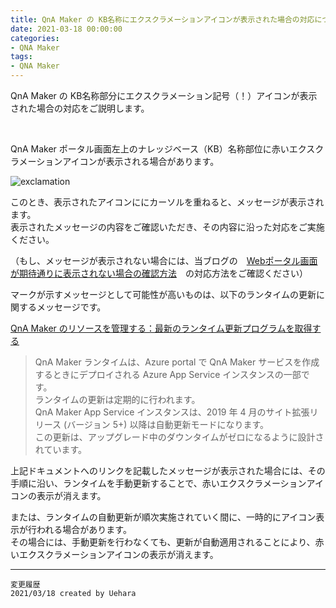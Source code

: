 ```yaml
---
title: QnA Maker の KB名称にエクスクラメーションアイコンが表示された場合の対応について
date: 2021-03-18 00:00:00
categories:
- QNA Maker
tags:
- QNA Maker
---
```

QnA Maker の KB名称部分にエクスクラメーション記号（！）アイコンが表示された場合の対応をご説明します。  
<!-- more -->
<br>

QnA Maker ポータル画面左上のナレッジベース（KB）名称部位に赤いエクスクラメーションアイコンが表示される場合があります。

![exclamation](https://jpaiblog.github.io/images/exclamation-displayed-on-kbname/exclamationicon.jpg "exclamation") 

このとき、表示されたアイコンににカーソルを重ねると、メッセージが表示されます。  
表示されたメッセージの内容をご確認いただき、その内容に沿った対応をご実施ください。

（もし、メッセージが表示されない場合には、当ブログの　[Webポータル画面が期待通りに表示されない場合の確認方法](https://jpaiblog.github.io/blog/2020/11/11/not-expected-display-on-the-webbrowser/)　の対応方法をご確認ください）


マークが示すメッセージとして可能性が高いものは、以下のランタイムの更新に関するメッセージです。

[QnA Maker のリソースを管理する：最新のランタイム更新プログラムを取得する](
https://docs.microsoft.com/ja-jp/azure/cognitive-services/qnamaker/how-to/set-up-qnamaker-service-azure?tabs=v1#get-the-latest-runtime-updates)

>QnA Maker ランタイムは、Azure portal で QnA Maker サービスを作成するときにデプロイされる Azure App Service インスタンスの一部です。   
ランタイムの更新は定期的に行われます。  
QnA Maker App Service インスタンスは、2019 年 4 月のサイト拡張リリース (バージョン 5+) 以降は自動更新モードになります。   
この更新は、アップグレード中のダウンタイムがゼロになるように設計されています。


上記ドキュメントへのリンクを記載したメッセージが表示された場合には、その手順に沿い、ランタイムを手動更新することで、赤いエクスクラメーションアイコンの表示が消えます。  

または、ランタイムの自動更新が順次実施されていく間に、一時的にアイコン表示が行われる場合があります。  
その場合には、手動更新を行わなくても、更新が自動適用されることにより、赤いエクスクラメーションアイコンの表示が消えます。  


***
`変更履歴`  
`2021/03/18 created by Uehara`  